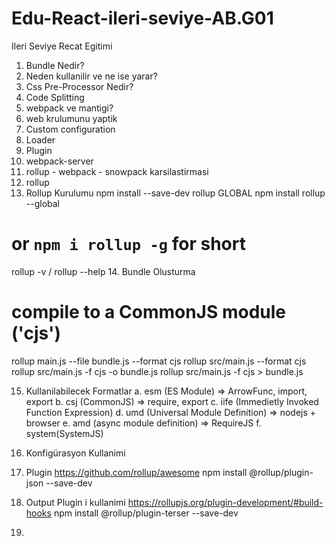 # Edu-React-ileri-seviye-AB.G01
Ileri Seviye Recat Egitimi


1. Bundle Nedir?
2. Neden kullanilir ve ne ise yarar?
3. Css Pre-Processor Nedir?
4. Code Splitting
5. webpack ve mantigi?
6. web krulumunu yaptik
7. Custom configuration
8. Loader
9. Plugin
10. webpack-server
11. rollup - webpack - snowpack karsilastirmasi
12. rollup
13. Rollup Kurulumu
 npm install --save-dev rollup
 GLOBAL
 npm install rollup --global
 # or `npm i rollup -g` for short
 rollup -v / rollup --help
14. Bundle Olusturma
# compile to a CommonJS module ('cjs')
rollup main.js --file bundle.js --format cjs
rollup src/main.js --format cjs
rollup src/main.js -f cjs -o bundle.js
rollup src/main.js -f cjs > bundle.js
   
15. Kullanilabilecek Formatlar
a. esm (ES Module) => ArrowFunc, import, export
b. csj (CommonJS) => require, export
c. iife (Immedietly Invoked Function Expression)
d. umd (Universal Module Definition) => nodejs + browser
e. amd (async module definition) => RequireJS
f. system(SystemJS)
16. Konfigürasyon Kullanimi
17. Plugin
https://github.com/rollup/awesome
npm install @rollup/plugin-json --save-dev
18. Output Plugin i kullanimi
https://rollupjs.org/plugin-development/#build-hooks
npm install @rollup/plugin-terser --save-dev

19. 